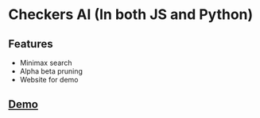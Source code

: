 # Checkers AI (In both JS and Python)

## Features
- Minimax search
- Alpha beta pruning
- Website for demo

## [Demo](https://codepen.io/Evan-Fung-the-styleful/pen/LYqxzrd)
